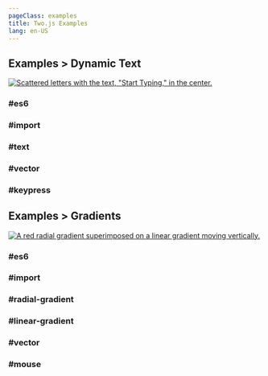 ```yaml
---
pageClass: examples
title: Two.js Examples
lang: en-US
---
```


<div class="codepen example">

## Examples > Dynamic Text

<a href="https://codepen.io/jonobr1/pen/MWvVBdx" target="_blank" rel="noopener noreferrer">

![Scattered letters with the text, "Start Typing," in the center.](https://shots.codepen.io/username/pen/MWvVBdx-1280.jpg)

</a>

<div class="tags">

### #es6

### #import

### #text

### #vector

### #keypress

</div>

</div>

<div class="codepen example">

## Examples > Gradients

<a href="https://codepen.io/jonobr1/pen/yLoEEQJ" target="_blank" rel="noopener noreferrer">

![A red radial gradient superimposed on a linear gradient moving vertically.](https://shots.codepen.io/username/pen/yLoEEQJ-1280.jpg)

</a>

<div class="tags">

### #es6

### #import

### #radial-gradient

### #linear-gradient

### #vector

### #mouse

</div>

</div>
